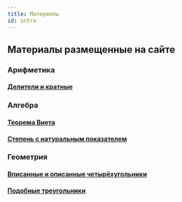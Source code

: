 ```yaml
---
title: Материалы
id: intro
---
```


## Материалы размещенные на сайте

### Арифметика

#### [Делители и кратные](arithmetic/01divNumbers/01div_multiples.mdx)

### Алгебра

#### [Теорема Виета](algebra/square-equations/vieta_theorem.mdx)

#### [Степень с натуральным показателем](algebra/degree_exponent/doc1.mdx)

### Геометрия

#### [Вписанные и описанные четырёхугольники](geometry/inscribed-quadrilateral/01inscribed.mdx)

#### [Подобные треугольники](geometry/similar_triangles/01_similar.mdx)

